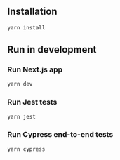 ## Installation

```bash
yarn install
```

## Run in development

### Run Next.js app

```bash
yarn dev
```

### Run Jest tests

```bash
yarn jest
```

### Run Cypress end-to-end tests

```bash
yarn cypress
```
